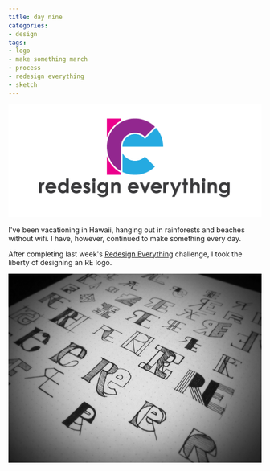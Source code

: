 ```yaml
---
title: day nine
categories:
- design
tags:
- logo
- make something march
- process
- redesign everything
- sketch
---
```


![](03/091.png)

I've been vacationing in Hawaii, hanging out in rainforests and beaches without wifi. I have, however, continued to make something every day.

After completing last week's [Redesign Everything](http://redesigneverything.tumblr.com/) challenge, I took the liberty of designing an RE logo.

![](03/09prep.png)
